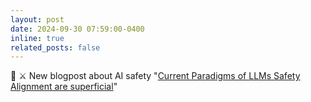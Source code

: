```yaml
---
layout: post
date: 2024-09-30 07:59:00-0400
inline: true
related_posts: false
---
```


:toolbox: :crossed_swords: New blogpost about AI safety "[Current Paradigms of LLMs Safety Alignment are superficial](https://substack.com/@nouhadziri/p-148663444)"